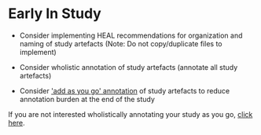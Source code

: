 # Early In Study

* Consider implementing HEAL recommendations for organization and naming of study artefacts (Note: Do not copy/duplicate files to implement)

* Consider wholistic annotation of study artefacts (annotate all study artefacts)

* Consider ['add as you go' annotation](docs\terms\addtop.md) of study artefacts to reduce annotation burden at the end of the study

If you are not interested wholistically annotating your study as you go, [click here](late/large.md).
